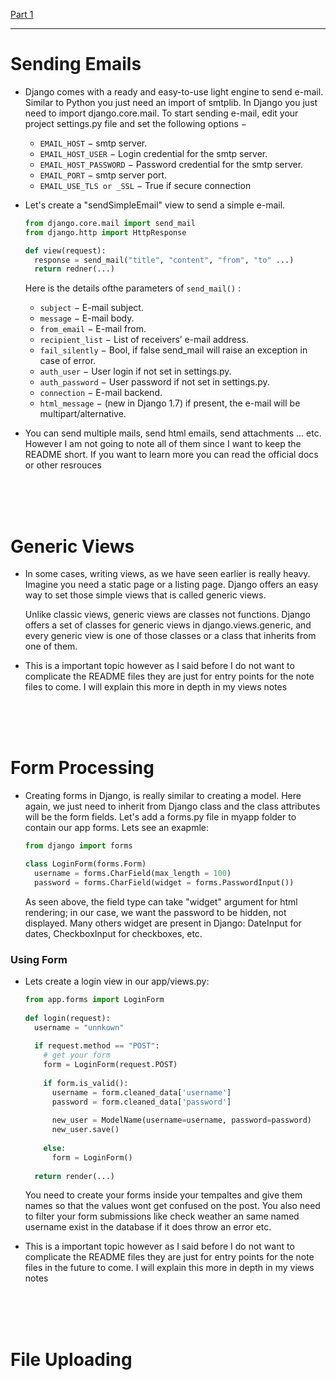 [Part 1](./README.md)

---

# Sending Emails

- Django comes with a ready and easy-to-use light engine to send e-mail. Similar to Python you just need an import of smtplib. In Django you just need to import django.core.mail. To start sending e-mail, edit your project settings.py file and set the following options −
  - `EMAIL_HOST` − smtp server.
  - `EMAIL_HOST_USER` − Login credential for the smtp server.
  - `EMAIL_HOST_PASSWORD` − Password credential for the smtp server.
  - `EMAIL_PORT` − smtp server port.
  - `EMAIL_USE_TLS or _SSL` − True if secure connection
  
- Let's create a "sendSimpleEmail" view to send a simple e-mail.
  ```python
  from django.core.mail import send_mail
  from django.http import HttpResponse
  
  def view(request):
    response = send_mail("title", "content", "from", "to" ...)
    return redner(...)
  ```
  Here is the details ofthe parameters of `send_mail()` :
    - `subject` − E-mail subject.
    - `message` − E-mail body.
    - `from_email` − E-mail from.
    - `recipient_list` − List of receivers’ e-mail address.
    - `fail_silently` − Bool, if false send_mail will raise an exception in case of error.
    - `auth_user` − User login if not set in settings.py.
    - `auth_password` − User password if not set in settings.py.
    - `connection` − E-mail backend.
    - `html_message` − (new in Django 1.7) if present, the e-mail will be multipart/alternative.
    
- You can send multiple mails, send html emails, send attachments ... etc. However I am not going to note all of them since I want to keep the README short. If you want to learn more you can read the official docs or other resrouces

<br>
<br>
<br>

# Generic Views

- In some cases, writing views, as we have seen earlier is really heavy. Imagine you need a static page or a listing page. Django offers an easy way to set those simple views that is called generic views.

  Unlike classic views, generic views are classes not functions. Django offers a set of classes for generic views in django.views.generic, and every generic view is one of those classes or a class that inherits from one of them.

- This is a important topic however as I said before I do not want to complicate the README files they are just for entry points for the note files to come. I will explain this more in depth in my views notes

<br>
<br>
<br>

# Form Processing

- Creating forms in Django, is really similar to creating a model. Here again, we just need to inherit from Django class and the class attributes will be the form fields. Let's add a forms.py file in myapp folder to contain our app forms. Lets see an exapmle:
  ```python
  from django import forms
  
  class LoginForm(forms.Form)
    username = forms.CharField(max_length = 100)
    password = forms.CharField(widget = forms.PasswordInput())
  ```
  As seen above, the field type can take "widget" argument for html rendering; in our case, we want the password to be hidden, not displayed. Many others widget are present in Django: DateInput for dates, CheckboxInput for checkboxes, etc.

### Using Form

- Lets create a login view in our app/views.py:
  ```python
  from app.forms import LoginForm
    
  def login(request):
    username = "unnkown"
    
    if request.method == "POST":
      # get your form
      form = LoginForm(request.POST)
      
      if form.is_valid():
        username = form.cleaned_data['username']
        password = form.cleaned_data['password']
        
        new_user = ModelName(username=username, password=password)
        new_user.save()
      
      else:
        form = LoginForm()
        
    return render(...)
  ```
  You need to create your forms inside your tempaltes and give them names so that the values wont get confused on the post. You also need to filter your form submissions like check weather an same named username exist in the database if it does throw an error etc.
  
- This is a important topic however as I said before I do not want to complicate the README files they are just for entry points for the note files in the future to come. I will explain this more in depth in my views notes

<br>
<br>
<br>

# File Uploading















